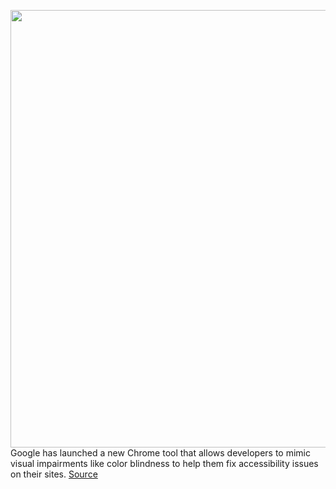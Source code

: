 <img src='https://cdn.vox-cdn.com/thumbor/2Qpl7bUChBy4DUxLgHuC2abSwjM=/0x0:2880x1674/1200x800/filters:focal(1210x607:1670x1067)/cdn.vox-cdn.com/uploads/chorus_image/image/66485801/Chrome_Dev_Tool_Simulates_Vision_Deficiencies.0.png' width='700px' /><br/>
Google has launched a new Chrome tool that allows developers to mimic visual impairments like color blindness to help them fix accessibility issues on their sites.
<a href='https://www.theverge.com/2020/3/11/21174735/google-chrome-dev-tools-new-color-blind-friendly'> Source <a/>